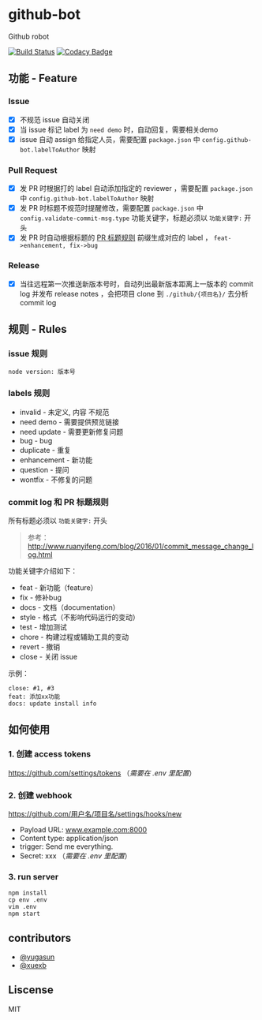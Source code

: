 # github-bot

Github robot

[![Build Status](https://travis-ci.org/xuexb/github-bot.svg?branch=master)](https://travis-ci.org/xuexb/github-bot) [![Codacy Badge](https://api.codacy.com/project/badge/Grade/71f91395952642669682846799d444c5)](https://www.codacy.com/app/xuexb/github-bot?utm_source=github.com&amp;utm_medium=referral&amp;utm_content=xuexb/github-bot&amp;utm_campaign=Badge_Grade)

## 功能 - Feature

### Issue

- [x] 不规范 issue 自动关闭
- [x] 当 issue 标记 label 为 `need demo` 时，自动回复，需要相关demo
- [x] issue 自动 assign 给指定人员，需要配置 `package.json` 中 `config.github-bot.labelToAuthor` 映射

### Pull Request

- [x] 发 PR 时根据打的 label 自动添加指定的 reviewer ，需要配置 `package.json` 中 `config.github-bot.labelToAuthor` 映射
- [x] 发 PR 时标题不规范时提醒修改，需要配置 `package.json` 中 `config.validate-commit-msg.type` 功能关键字，标题必须以 `功能关键字:` 开头
- [x] 发 PR 时自动根据标题的 [PR 标题规则](https://github.com/xuexb/github-bot#commit-log-和-pr-标题规则) 前缀生成对应的 label ， `feat->enhancement, fix->bug`

### Release

- [x] 当往远程第一次推送新版本号时，自动列出最新版本距离上一版本的 commit log 并发布 release notes ，会把项目 clone 到 `./github/{项目名}/` 去分析 commit log

## 规则 - Rules

### issue 规则

```
node version: 版本号
```

### labels 规则

- invalid - 未定义, 内容 不规范
- need demo - 需要提供预览链接
- need update - 需要更新修复问题
- bug - bug
- duplicate - 重复
- enhancement - 新功能
- question - 提问
- wontfix - 不修复的问题

### commit log 和 PR 标题规则

所有标题必须以 `功能关键字:` 开头

> 参考： <http://www.ruanyifeng.com/blog/2016/01/commit_message_change_log.html>

功能关键字介绍如下：

- feat - 新功能（feature）
- fix - 修补bug
- docs - 文档（documentation）
- style - 格式（不影响代码运行的变动）
- test - 增加测试
- chore - 构建过程或辅助工具的变动
- revert - 撤销
- close - 关闭 issue

示例：

```
close: #1, #3
feat: 添加xx功能
docs: update install info
```

## 如何使用

### 1. 创建 access tokens

<https://github.com/settings/tokens> （_需要在 .env 里配置_）

### 2. 创建 webhook

https://github.com/用户名/项目名/settings/hooks/new

- Payload URL: www.example.com:8000
- Content type: application/json
- trigger: Send me everything.
- Secret: xxx （_需要在 .env 里配置_）

### 3. run server

```
npm install
cp env .env
vim .env
npm start
```

###

## contributors

- [@yugasun](https://github.com/yugasun/)
- [@xuexb](https://github.com/xuexb/)

## Liscense

MIT
